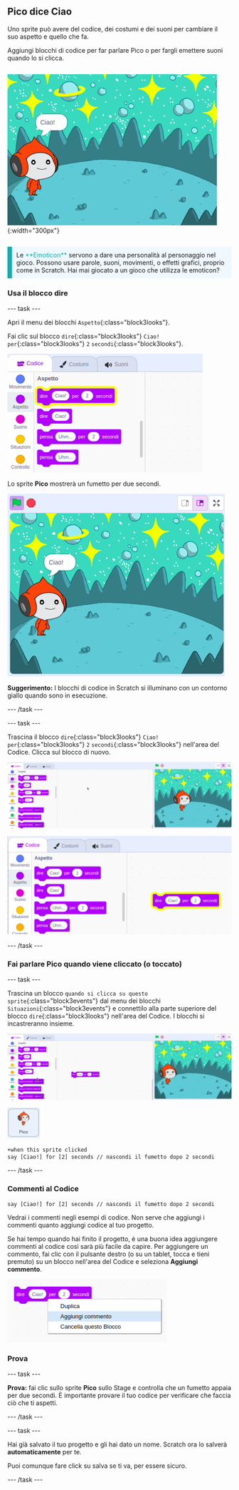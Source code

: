 ## Pico dice Ciao

<div style="display: flex; flex-wrap: wrap">
<div style="flex-basis: 200px; flex-grow: 1; margin-right: 15px;">
Uno sprite può avere del codice, dei costumi e dei suoni per cambiare il suo aspetto e quello che fa. 
  
Aggiungi blocchi di codice per far parlare Pico o per fargli emettere suoni quando lo si clicca.
</div>
<div>

![Lo sprite Pico dice "Ciao!"](images/pico-step2.png){:width="300px"}

</div>
</div>

<p style="border-left: solid; border-width:10px; border-color: #0faeb0; background-color: aliceblue; padding: 10px;">
Le <span style="color: #0faeb0">**Emoticon**</span> servono a dare una personalità al personaggio nel gioco. Possono usare parole, suoni, movimenti, o effetti grafici, proprio come in Scratch. Hai mai giocato a un gioco che utilizza le emoticon?
</p>

### Usa il blocco dire

--- task ---

Apri il menu dei blocchi `Aspetto`{:class="block3looks"}.

Fai clic sul blocco `dire`{:class="block3looks"} `Ciao!` `per`{:class="block3looks"} `2` `secondi`{:class="block3looks"}.

![Il blocco 'dire Ciao! per 2 secondi' si illumina con un contorno giallo.](images/pico-say-hello-blocks-menu.png)

Lo sprite **Pico** mostrerà un fumetto per due secondi.

![Lo sprite Pico con "Ciao!" in un fumetto.](images/pico-say-hello-stage.png)

**Suggerimento:** I blocchi di codice in Scratch si illuminano con un contorno giallo quando sono in esecuzione.

--- /task ---

--- task ---

Trascina il blocco `dire`{:class="block3looks"} `Ciao!` `per`{:class="block3looks"} `2` `secondi`{:class="block3looks"} nell'area del Codice. Clicca sul blocco di nuovo.

![Trascinando il blocco 'dire' nell'area del Codice e facendo clic su di esso per eseguirlo.](images/pico-drag-say.gif)

![Il blocco 'dire' è stato trascinato nell'area del Codice. Il blocco di codice si illumina con un contorno giallo.](images/pico-drag-say.png)

--- /task ---

### Fai parlare Pico quando viene cliccato (o toccato)

--- task ---

Trascina un blocco `quando si clicca su questo sprite`{:class="block3events"} dal menu dei blocchi `Situazioni`{:class="block3events"} e connettilo alla parte superiore del blocco `dire`{:class="block3looks"} nell'area del Codice. I blocchi si incastreranno insieme.

![Un'animazione dei blocchi che si agganciano insieme. Quando si fa clic su Pico, dice "Ciao!" per due secondi.](images/pico-snap-together.gif)

![Lo sprite Pico.](images/pico-sprite.png)

```blocks3
+when this sprite clicked
say [Ciao!] for [2] seconds // nascondi il fumetto dopo 2 secondi
```

--- /task ---

### Commenti al Codice

```blocks3
say [Ciao!] for [2] seconds // nascondi il fumetto dopo 2 secondi
```
Vedrai i commenti negli esempi di codice. Non serve che aggiungi i commenti quanto aggiungi codice al tuo progetto.

Se hai tempo quando hai finito il progetto, è una buona idea aggiungere commenti al codice così sarà più facile da capire. Per aggiungere un commento, fai clic con il pulsante destro (o su un tablet, tocca e tieni premuto) su un blocco nell'area del Codice e seleziona **Aggiungi commento**.

![Il menu a comparsa che appare quando fai clic con il pulsante destro del mouse su un blocco. È selezionato "Aggiungi commento".](images/add-comment.png)

### Prova

--- task ---

**Prova:** fai clic sullo sprite **Pico** sullo Stage e controlla che un fumetto appaia per due secondi. È importante provare il tuo codice per verificare che faccia ciò che ti aspetti.

--- /task ---

--- task ---

Hai già salvato il tuo progetto e gli hai dato un nome. Scratch ora lo salverà **automaticamente** per te.

Puoi comunque fare click su salva se ti va, per essere sicuro.

--- /task ---
